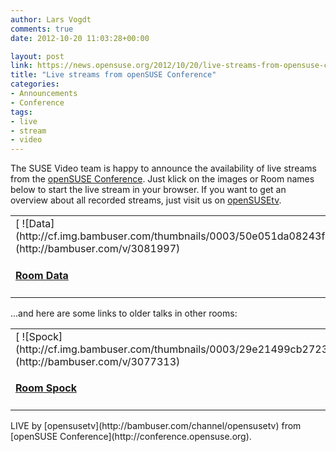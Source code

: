 ```yaml
---
author: Lars Vogdt
comments: true
date: 2012-10-20 11:03:28+00:00

layout: post
link: https://news.opensuse.org/2012/10/20/live-streams-from-opensuse-conference/
title: "Live streams from openSUSE Conference"
categories:
- Announcements
- Conference
tags:
- live
- stream
- video
---
```



The SUSE Video team is happy to announce the availability of live streams from the [openSUSE Conference](http://conference.opensuse.org/). Just klick on the images or Room names below to start the live stream in your browser. If you want to get an overview about all recorded streams, just visit us on [openSUSEtv](http://bambuser.com/channel/opensusetv).


<table border="0" >
<tbody >
<tr >

<td >
[
![Data](http://cf.img.bambuser.com/thumbnails/0003/50e051da08243f756f61b07a2d68808764c0c63d.jpg)](http://bambuser.com/v/3081997) 


#### [Room Data](http://bambuser.com/v/3081997)



</td>

<td >
[
![Picard](http://cf.img.bambuser.com/thumbnails/0003/ab41c2b228bcca3408908e9cba9efe1393d21c5b.jpg)](http://bambuser.com/v/3081934) 


#### [Room Picard](http://bambuser.com/v/3081934)



</td>

<td >
[
![Riker](http://cf.img.bambuser.com/thumbnails/0003/632f79e0b97bb2195ea45b446d94840feebfc4ca.jpg)](http://bambuser.com/v/3081954) 


#### [Room Riker](http://bambuser.com/v/3081954)



</td>
</tr>
</table>



...and here are some links to older talks in other rooms:


<table border="0" >
<tbody >
<tr >

<td >
[
![Spock](http://cf.img.bambuser.com/thumbnails/0003/29e21499cb27231e80fb0334da9813139d86b2be.jpg)](http://bambuser.com/v/3077313) 


#### [Room Spock](http://bambuser.com/v/3077313)



</td>

<td >
[
![Scotty](http://cf.img.bambuser.com/thumbnails/0003/7fae89a3705232d453a7f763283f5878c7943423.jpg)](http://bambuser.com/v/3076071) 


#### [Room Scotty](http://bambuser.com/v/3076071)



</td>

<td >
[
![Mc Coy](http://cf.img.bambuser.com/thumbnails/0003/c63bbea23d7791a611b4a71226ac5020938354d2.jpg)](http://bambuser.com/v/3077097) 


#### [Room Mc Coy](http://bambuser.com/v/3077097)



</td>

<td >
[
![Kirk](http://cf.img.bambuser.com/thumbnails/0003/0ac999bf3acd6c16ecfad3c585814eb996e62b24.jpg)](http://bambuser.com/v/3079460) 


#### [Room kirk](http://bambuser.com/v/3079460"")



</td>
</tr>
</tbody>
</table>
LIVE by [opensusetv](http://bambuser.com/channel/opensusetv) from [openSUSE Conference](http://conference.opensuse.org).		
